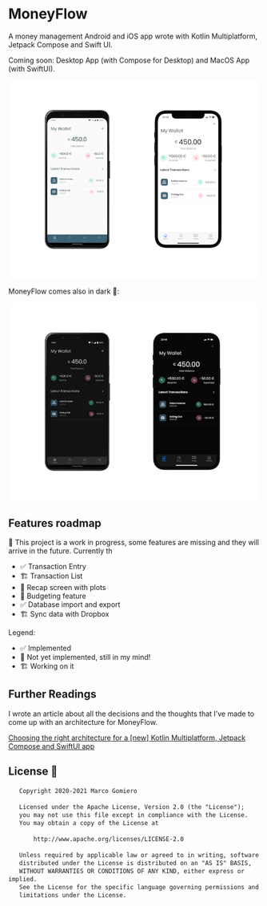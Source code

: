 # MoneyFlow
A money management Android and iOS app wrote with Kotlin Multiplatform, Jetpack Compose and Swift UI.

Coming soon: Desktop App (with Compose for Desktop) and MacOS App (with SwiftUI).

<div align="center">
  <img src="image/money-flow-light.png">
</div>

MoneyFlow comes also in dark 🌃:

<div align="center">
  <img src="image/money-flow-dark.png">
</div>

## Features roadmap 

🚧 This project is a work in progress, some features are missing and they will arrive in the future. 
Currently th

- ✅ Transaction Entry
- 🏗 Transaction List 
- 💭 Recap screen with plots 
- 💭 Budgeting feature  
- ✅ Database import and export
- 🏗 Sync data with Dropbox

Legend:
- ✅ Implemented
- 💭 Not yet implemented, still in my mind!
- 🏗 Working on it

## Further Readings

I wrote an article about all the decisions and the thoughts that I’ve made to come up with an architecture for MoneyFlow.

[Choosing the right architecture for a [new] Kotlin Multiplatform, Jetpack Compose and SwiftUI app](https://www.marcogomiero.com/posts/2020/kmm-shared-app-architecture/)

## License 📄

```
   Copyright 2020-2021 Marco Gomiero

   Licensed under the Apache License, Version 2.0 (the "License");
   you may not use this file except in compliance with the License.
   You may obtain a copy of the License at

       http://www.apache.org/licenses/LICENSE-2.0

   Unless required by applicable law or agreed to in writing, software
   distributed under the License is distributed on an "AS IS" BASIS,
   WITHOUT WARRANTIES OR CONDITIONS OF ANY KIND, either express or implied.
   See the License for the specific language governing permissions and
   limitations under the License.
```